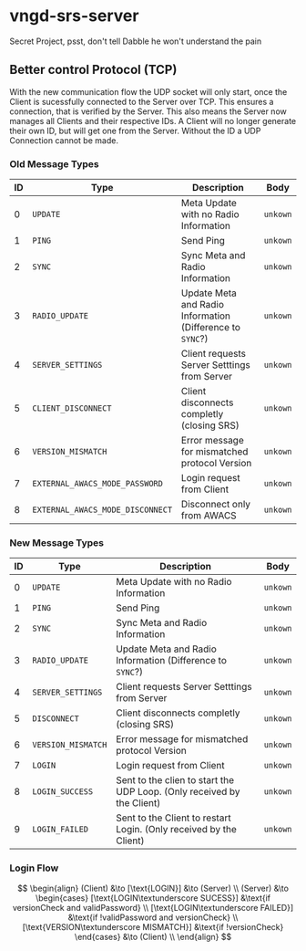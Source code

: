 # vngd-srs-server
Secret Project, psst, don't tell Dabble he won't understand the pain

## Better control Protocol (TCP)

With the new communication flow the UDP socket will only start, once the Client is sucessfully connected to the Server over TCP. This ensures a connection, that is verified by the Server. This also means the Server now manages all Clients and their respective IDs. A Client will no longer generate their own ID, but will get one from the Server. Without the ID a UDP Connection cannot be made.

### Old Message Types

| ID  | Type                             | Description                                               | Body     |
| --- | -------------------------------- | --------------------------------------------------------- | -------- |
| 0   | `UPDATE`                         | Meta Update with no Radio Information                     | `unkown` |
| 1   | `PING`                           | Send Ping                                                 | `unkown` |
| 2   | `SYNC`                           | Sync Meta and Radio Information                           | `unkown` |
| 3   | `RADIO_UPDATE`                   | Update Meta and Radio Information (Difference to `SYNC`?) | `unkown` |
| 4   | `SERVER_SETTINGS`                | Client requests Server Setttings from Server              | `unkown` |
| 5   | `CLIENT_DISCONNECT`              | Client disconnects completly (closing SRS)                | `unkown` |
| 6   | `VERSION_MISMATCH`               | Error message for mismatched protocol Version             | `unkown` |
| 7   | `EXTERNAL_AWACS_MODE_PASSWORD`   | Login request from Client                                 | `unkown` |
| 8   | `EXTERNAL_AWACS_MODE_DISCONNECT` | Disconnect only from AWACS                                | `unkown` |

### New Message Types

| ID  | Type               | Description                                                            | Body     |
| --- | ------------------ | ---------------------------------------------------------------------- | -------- |
| 0   | `UPDATE`           | Meta Update with no Radio Information                                  | `unkown` |
| 1   | `PING`             | Send Ping                                                              | `unkown` |
| 2   | `SYNC`             | Sync Meta and Radio Information                                        | `unkown` |
| 3   | `RADIO_UPDATE`     | Update Meta and Radio Information (Difference to `SYNC`?)              | `unkown` |
| 4   | `SERVER_SETTINGS`  | Client requests Server Setttings from Server                           | `unkown` |
| 5   | `DISCONNECT`       | Client disconnects completly (closing SRS)                             | `unkown` |
| 6   | `VERSION_MISMATCH` | Error message for mismatched protocol Version                          | `unkown` |
| 7   | `LOGIN`            | Login request from Client                                              | `unkown` |
| 8   | `LOGIN_SUCCESS`    | Sent to the clien to start the UDP Loop. (Only received by the Client) | `unkown` |
| 9   | `LOGIN_FAILED`     | Sent to the Client to restart Login. (Only received by the Client)     | `unkown` |

### Login Flow

$$
\begin{align}
    (Client) &\to [\text{LOGIN}] &\to (Server) \\
    (Server) &\to 
    \begin{cases}
        [\text{LOGIN\textunderscore SUCESS}] &\text{if versionCheck and validPassword} \\
        [\text{LOGIN\textunderscore FAILED}] &\text{if !validPassword and versionCheck} \\
        [\text{VERSION\textunderscore MISMATCH}] &\text{if !versionCheck}
    \end{cases} &\to (Client) \\
\end{align}
$$
